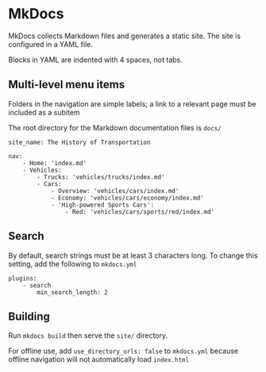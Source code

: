# MkDocs

MkDocs collects Markdown files and generates a static site. The site is configured in a YAML file.

Blocks in YAML are indented with 4 spaces, not tabs. 

## Multi-level menu items

Folders in the navigation are simple labels; a link to a relevant page must be included as a subitem

The root directory for the Markdown documentation files is `docs/`

```
site_name: The History of Transportation

nav:
    - Home: 'index.md'
    - Vehicles:
        - Trucks: 'vehicles/trucks/index.md'
        - Cars:
            - Overview: 'vehicles/cars/index.md'
            - Economy: 'vehicles/cars/economy/index.md'
            - 'High-powered Sports Cars':
                - Red: 'vehicles/cars/sports/red/index.md'

```

## Search

By default, search strings must be at least 3 characters long. To change this setting, add the following to `mkdocs.yml`

```
plugins:
    - search
        min_search_length: 2
```

## Building

Run `mkdocs build` then serve the `site/` directory.

For offline use, add `use_directory_urls: false` to `mkdocs.yml` because offline navigation will not automatically load `index.html`